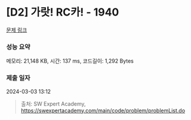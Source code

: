 # [D2] 가랏! RC카! - 1940 

[문제 링크](https://swexpertacademy.com/main/code/problem/problemDetail.do?contestProbId=AV5PjMgaALgDFAUq) 

### 성능 요약

메모리: 21,148 KB, 시간: 137 ms, 코드길이: 1,292 Bytes

### 제출 일자

2024-03-03 13:12



> 출처: SW Expert Academy, https://swexpertacademy.com/main/code/problem/problemList.do